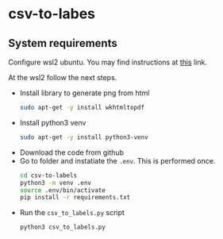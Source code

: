 # csv-to-labes

## System requirements
Configure wsl2 ubuntu. You may find instructions at [this](https://learn.microsoft.com/en-us/windows/wsl/install-manual) link.

At the wsl2 follow the next steps.
- Install library to generate png from html
    ```bash
    sudo apt-get -y install wkhtmltopdf
    ```
- Install python3 venv
    ```bash
    sudo apt-get -y install python3-venv
    ```
- Download the code from github
- Go to folder and instatiate the `.env`. This is performed once.
    ``` bash
    cd csv-to-labels
    python3 -m venv .env
    source .env/bin/activate
    pip install -r requirements.txt
    ```
- Run the `csv_to_labels.py` script
    ``` bash
    python3 csv_to_labels.py
    ```


